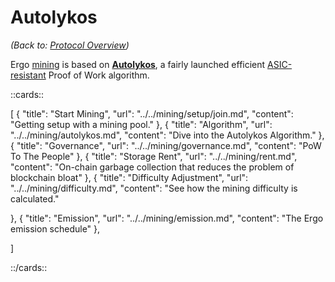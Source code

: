 # Autolykos

*(Back to: [Protocol Overview](protocol-overview.md))*

Ergo [mining](mining-overview.md) is based on **[Autolykos](autolykos.md)**, a fairly launched efficient [ASIC-resistant](asic.md) Proof of Work algorithm.

::cards::

[
  {
    "title": "Start Mining",
    "url": "../../mining/setup/join.md",
    "content": "Getting setup with a mining pool."
  },
  {
    "title": "Algorithm",
    "url": "../../mining/autolykos.md",
    "content": "Dive into the Autolykos Algorithm."
  },
  {
    "title": "Governance",
    "url": "../../mining/governance.md",
    "content": "PoW To The People"
  },
  {
    "title": "Storage Rent",
    "url": "../../mining/rent.md",
    "content": "On-chain garbage collection that reduces the problem of blockchain bloat"
  },
  {
    "title": "Difficulty Adjustment",
    "url": "../../mining/difficulty.md",
    "content": "See how the mining difficulty is calculated."

  },
  {
    "title": "Emission",
    "url": "../../mining/emission.md",
    "content": "The Ergo emission schedule"
  },

]

::/cards::
